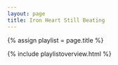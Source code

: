 ```yaml
---
layout: page
title: Iron Heart Still Beating
---
```


{% assign playlist = page.title %}

{% include playlistoverview.html %}

